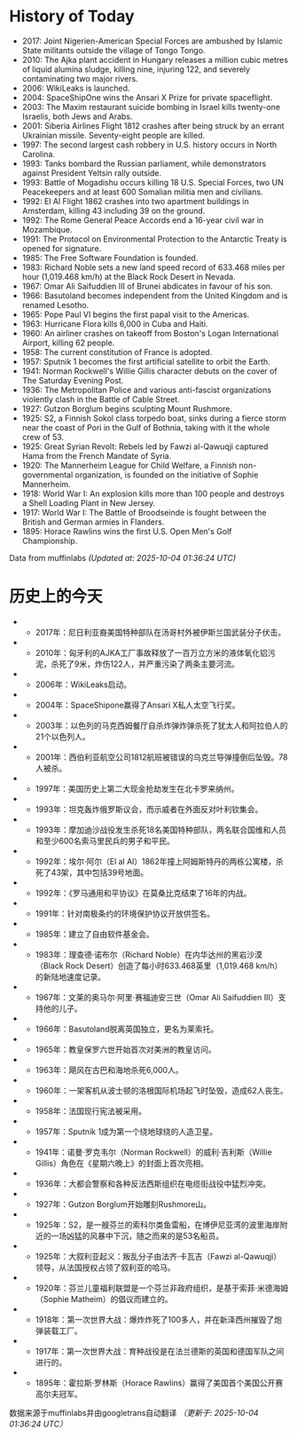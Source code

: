 # History of Today 

- 2017: Joint Nigerien-American Special Forces are ambushed by Islamic State militants outside the village of Tongo Tongo.
- 2010: The Ajka plant accident in Hungary releases a million cubic metres of liquid alumina sludge, killing nine, injuring 122, and severely contaminating two major rivers.
- 2006: WikiLeaks is launched.
- 2004: SpaceShipOne wins the Ansari X Prize for private spaceflight.
- 2003: The Maxim restaurant suicide bombing in Israel kills twenty-one Israelis, both Jews and Arabs.
- 2001: Siberia Airlines Flight 1812 crashes after being struck by an errant Ukrainian missile. Seventy-eight people are killed.
- 1997: The second largest cash robbery in U.S. history occurs in North Carolina.
- 1993: Tanks bombard the Russian parliament, while demonstrators against President Yeltsin rally outside.
- 1993: Battle of Mogadishu occurs killing 18 U.S. Special Forces, two UN Peacekeepers and at least 600 Somalian militia men and civilians.
- 1992: El Al Flight 1862 crashes into two apartment buildings in Amsterdam, killing 43 including 39 on the ground.
- 1992: The Rome General Peace Accords end a 16-year civil war in Mozambique.
- 1991: The Protocol on Environmental Protection to the Antarctic Treaty is opened for signature.
- 1985: The Free Software Foundation is founded.
- 1983: Richard Noble sets a new land speed record of 633.468 miles per hour (1,019.468 km/h) at the Black Rock Desert in Nevada.
- 1967: Omar Ali Saifuddien III of Brunei abdicates in favour of his son.
- 1966: Basutoland becomes independent from the United Kingdom and is renamed Lesotho.
- 1965: Pope Paul VI begins the first papal visit to the Americas.
- 1963: Hurricane Flora kills 6,000 in Cuba and Haiti.
- 1960: An airliner crashes on takeoff from Boston's Logan International Airport, killing 62 people.
- 1958: The current constitution of France is adopted.
- 1957: Sputnik 1 becomes the first artificial satellite to orbit the Earth.
- 1941: Norman Rockwell's Willie Gillis character debuts on the cover of The Saturday Evening Post.
- 1936: The Metropolitan Police and various anti-fascist organizations violently clash in the Battle of Cable Street.
- 1927: Gutzon Borglum begins sculpting Mount Rushmore.
- 1925: S2, a Finnish Sokol class torpedo boat, sinks during a fierce storm near the coast of Pori in the Gulf of Bothnia, taking with it the whole crew of 53.
- 1925: Great Syrian Revolt: Rebels led by Fawzi al-Qawuqji captured Hama from the French Mandate of Syria.
- 1920: The Mannerheim League for Child Welfare, a Finnish non-governmental organization, is founded on the initiative of Sophie Mannerheim.
- 1918: World War I: An explosion kills more than 100 people and destroys a Shell Loading Plant in New Jersey.
- 1917: World War I: The Battle of Broodseinde is fought between the British and German armies in Flanders.
- 1895: Horace Rawlins wins the first U.S. Open Men's Golf Championship.

Data from muffinlabs
*(Updated at: 2025-10-04 01:36:24 UTC)*

# 历史上的今天 

- -  2017年：尼日利亚裔美国特种部队在汤哥村外被伊斯兰国武装分子伏击。
- -  2010年：匈牙利的AJKA工厂事故释放了一百万立方米的液体氧化铝污泥，杀死了9米，炸伤122人，并严重污染了两条主要河流。
- -  2006年：WikiLeaks启动。
- -  2004年：SpaceShipone赢得了Ansari X私人太空飞行奖。
- -  2003年：以色列的马克西姆餐厅自杀炸弹炸弹杀死了犹太人和阿拉伯人的21个以色列人。
- -  2001年：西伯利亚航空公司1812航班被错误的乌克兰导弹撞倒后坠毁。78人被杀。
- -  1997年：美国历史上第二大现金抢劫发生在北卡罗来纳州。
- -  1993年：坦克轰炸俄罗斯议会，而示威者在外面反对叶利钦集会。
- -  1993年：摩加迪沙战役发生杀死18名美国特种部队，两名联合国维和人员和至少600名索马里民兵的男子和平民。
- -  1992年：埃尔·阿尔（El al Al）1862年撞上阿姆斯特丹的两栋公寓楼，杀死了43架，其中包括39号地面。
- -  1992年：《罗马通用和平协议》在莫桑比克结束了16年的内战。
- -  1991年：针对南极条约的环境保护协议开放供签名。
- -  1985年：建立了自由软件基金会。
- -  1983年：理查德·诺布尔（Richard Noble）在内华达州的黑岩沙漠（Black Rock Desert）创造了每小时633.468英里（1,019.468 km/h）的新陆地速度记录。
- -  1967年：文莱的奥马尔·阿里·赛福迪安三世（Omar Ali Saifuddien III）支持他的儿子。
- -  1966年：Basutoland脱离英国独立，更名为莱索托。
- -  1965年：教皇保罗六世开始首次对美洲的教皇访问。
- -  1963年：飓风在古巴和海地杀死6,000人。
- -  1960年：一架客机从波士顿的洛根国际机场起飞时坠毁，造成62人丧生。
- -  1958年：法国现行宪法被采用。
- -  1957年：Sputnik 1成为第一个绕地球绕的人造卫星。
- -  1941年：诺曼·罗克韦尔（Norman Rockwell）的威利·吉利斯（Willie Gillis）角色在《星期六晚上》的封面上首次亮相。
- -  1936年：大都会警察和各种反法西斯组织在电缆街战役中猛烈冲突。
- -  1927年：Gutzon Borglum开始雕刻Rushmore山。
- -  1925年：S2，是一艘芬兰的索科尔类鱼雷船，在博伊尼亚湾的波里海岸附近的一场凶猛的风暴中下沉，随之而来的是53名船员。
- -  1925年：大叙利亚起义：叛乱分子由法齐·卡瓦吉（Fawzi al-Qawuqji）领导，从法国授权占领了叙利亚的哈马。
- -  1920年：芬兰儿童福利联盟是一个芬兰非政府组织，是基于索菲·米德海姆（Sophie Matheim）的倡议而建立的。
- -  1918年：第一次世界大战：爆炸炸死了100多人，并在新泽西州摧毁了炮弹装载工厂。
- -  1917年：第一次世界大战：育种战役是在法兰德斯的英国和德国军队之间进行的。
- -  1895年：霍拉斯·罗林斯（Horace Rawlins）赢得了美国首个美国公开赛高尔夫冠军。

数据来源于muffinlabs并由googletrans自动翻译
*（更新于: 2025-10-04 01:36:24 UTC）*